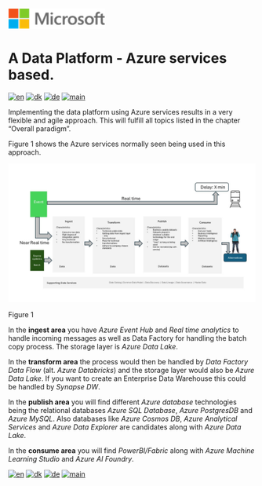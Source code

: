 ![microsoft](../../images/microsoft.png)

# A Data Platform - Azure services based.

[![en](https://img.shields.io/badge/lang-en-red.svg)](Azure.md)
[![dk](https://img.shields.io/badge/lang-da--dk-green.svg)](Azure-da.md)
[![de](https://img.shields.io/badge/lang-de-yellow.svg)](Azure-de.md)
[![main](https://img.shields.io/badge/main-document-blue.svg)](../../README.md)

Implementing the data platform using Azure services results in a very flexible and agile approach. This will fulfill all topics listed in the chapter “Overall paradigm”.

Figure 1 shows the Azure services normally seen being used in this approach.

![figure 1](../../images/english/Slide5.JPG)

Figure 1

In the **ingest area** you have *Azure Event Hub* and *Real time analytics* to handle incoming messages as well as Data Factory for handling the batch copy process. The storage layer is *Azure Data Lake*.

In the **transform area** the process would then be handled by *Data Factory Data Flow* (alt. *Azure Databricks*) and the storage layer would also be *Azure Data Lake*. If you want to create an Enterprise Data Warehouse this could be handled by *Synapse DW*.

In the **publish area** you will find different *Azure database* technologies being the relational databases *Azure SQL Database*, *Azure PostgresDB* and *Azure MySQL*. Also databases like *Azure Cosmos DB*, *Azure Analytical Services* and *Azure Data Explorer* are candidates along with *Azure Data Lake*.

In the **consume area** you will find *PowerBI/Fabric* along with *Azure Machine Learning Studio* and *Azure AI Foundry*.

[![en](https://img.shields.io/badge/lang-en-red.svg)](Azure.md)
[![dk](https://img.shields.io/badge/lang-da--dk-green.svg)](Azure-da.md)
[![de](https://img.shields.io/badge/lang-de-yellow.svg)](Azure-de.md)
[![main](https://img.shields.io/badge/main-document-blue.svg)](../../README.md)
